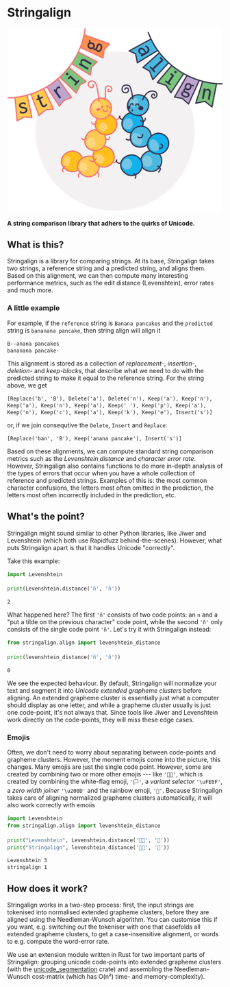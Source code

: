 # Stringalign

<img src="assets/logo_flat.svg" width="800px" alt="Two cute caterpillars dancing under bunting with the letters 'STRING ALIGN'" />

**A string comparison library that adhers to the quirks of Unicode.**

## What is this?

Stringalign is a library for comparing strings.
At its base, Stringalign takes two strings, a reference string and a predicted string, and aligns them.
Based on this alignment, we can then compute many interesting performance metrics, such as the edit distance (Levenshtein), error rates and much more.

### A little example

For example, if the `reference` string is `Banana pancakes` and the `predicted` string is `bananana pancake`, then string align will align it

```raw
B--anana pancakes
bananana pancake-
```

This alignment is stored as a collection of *replacement-*, *insertion-*, *deletion-* and *keep-blocks*, that describe what we need to do with the predicted string to make it equal to the reference string. For the string above, we get

```raw
[Replace('b', 'B'), Delete('a'), Delete('n'), Keep('a'), Keep('n'), Keep('a'), Keep('n'), Keep('a'), Keep(' '), Keep('p'), Keep('a'), Keep('n'), Keep('c'), Keep('a'), Keep('k'), Keep('e'), Insert('s')]
```

or, if we join consequtive the `Delete`, `Insert` and `Replace`:

```raw
[Replace('ban', 'B'), Keep('anana pancake'), Insert('s')]
```

Based on these alignments, we can compute standard string comparison metrics such as the *Levenshtein distance* and *character error rate*.
However, Stringalign also contains functions to do more in-depth analysis of the types of errors that occur when you have a whole collection of reference and predicted strings.
Examples of this is: the most common character confusions, the letters most often omitted in the prediction, the letters most often incorrectly included in the prediction, etc.

## What's the point?

Stringalign might sound similar to other Python libraries, like Jiwer and Levenshtein (which both use Rapidfuzz behind-the-scenes).
However, what puts Stringalign apart is that it handles Unicode "correctly".

Take this example:

```python
import Levenshtein

print(Levenshtein.distance('ñ', 'ñ'))
```

```raw
2
```

What happened here?
The first `'ñ'` consists of two code points: an `n` and a "put a tilde on the previous character" code point, while the second `'ñ'` only consists of the single code point `'ñ'`.
Let's try it with Stringalign instead:

```python
from stringalign.align import levenshtein_distance

print(levenshtein_distance('ñ', 'ñ'))
```

```raw
0
```

We see the expected behaviour.
By default, Stringalign will normalize your text and segment it into *Unicode extended grapheme clusters* before aligning.
An extended grapheme cluster is essentially just what a computer should display as one letter, and while a grapheme cluster usually is just one code-point, it's not always that.
Since tools like Jiwer and Levenshtein work directly on the code-points, they will miss these edge cases.

### Emojis

Often, we don't need to worry about separating between code-points and grapheme clusters.
However, the moment emojis come into the picture, this changes.
Many emojis are just the single code point.
However, some are created by combining two or more other emojis --- like `'🏳️‍🌈'`, which is created by combining the white-flag emoji, `'🏳'`, a *variant selector* `'\uFE0F'`, a *zero width joiner* `'\u200D'` and the rainbow emoji, `'🌈'`.
Because Stringalign takes care of aligning normalized grapheme clusters automatically, it will also work correctly with emoiis

```python
import Levenshtein
from stringalign.align import levenshtein_distance

print("Levenshtein", Levenshtein.distance('🏳️‍🌈', '🌈'))
print("Stringalign", levenshtein_distance('🏳️‍🌈', '🌈'))
```

```raw
Levenshtein 3
stringalign 1
```

## How does it work?

Stringalign works in a two-step process: first, the input strings are tokenised into normalised extended grapheme clusters, before they are aligned using the Needleman-Wunsch algorithm.
You can customise this if you want, e.g. switching out the tokeniser with one that casefolds all extended grapheme clusters, to get a case-insensitive alignment, or words to e.g. compute the word-error rate.

We use an extension module written in Rust for two important parts of Stringalign: grouping unicode code-points into extended grapheme clusters (with the [unicode_segmentation](https://docs.rs/unicode-segmentation/latest/unicode_segmentation/index.html) crate) and assembling the Needleman-Wunsch cost-matrix (which has O(n²) time- and memory-complexity).

